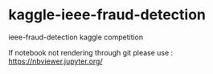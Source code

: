 # kaggle-ieee-fraud-detection
ieee-fraud-detection kaggle competition 

If notebook not rendering through git please use : 
https://nbviewer.jupyter.org/

